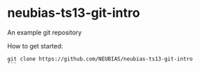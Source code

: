 # neubias-ts13-git-intro
An example git repository

How to get started:

````
git clone https://github.com/NEUBIAS/neubias-ts13-git-intro
```



